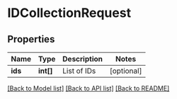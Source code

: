 # IDCollectionRequest

## Properties
Name | Type | Description | Notes
------------ | ------------- | ------------- | -------------
**ids** | **int[]** | List of IDs | [optional] 

[[Back to Model list]](../README.md#documentation-for-models) [[Back to API list]](../README.md#documentation-for-api-endpoints) [[Back to README]](../README.md)


